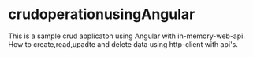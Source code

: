 # crudoperationusingAngular
This is a sample crud applicaton using Angular with in-memory-web-api.
How to create,read,upadte and delete data using http-client with api's.
